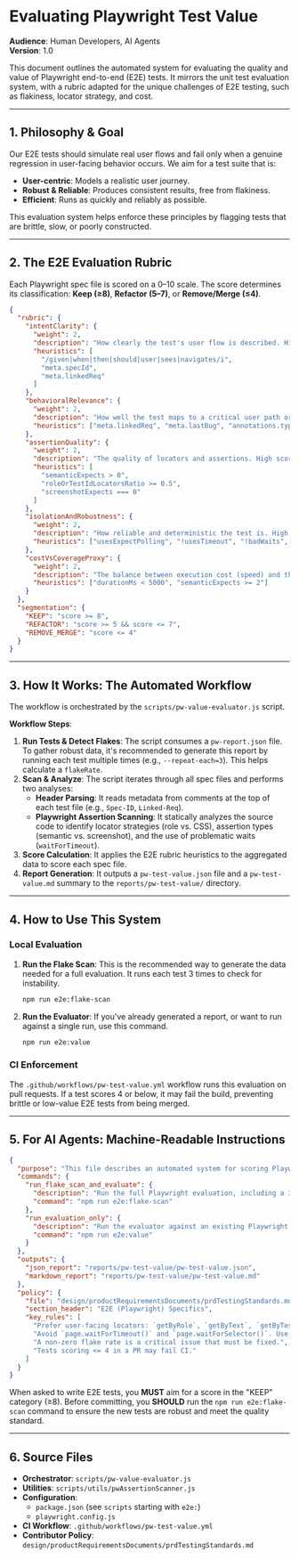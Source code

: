 # Evaluating Playwright Test Value

**Audience**: Human Developers, AI Agents  
**Version**: 1.0

This document outlines the automated system for evaluating the quality and value of Playwright end-to-end (E2E) tests. It mirrors the unit test evaluation system, with a rubric adapted for the unique challenges of E2E testing, such as flakiness, locator strategy, and cost.

---

## 1. Philosophy & Goal

Our E2E tests should simulate real user flows and fail only when a genuine regression in user-facing behavior occurs. We aim for a test suite that is:

- **User-centric**: Models a realistic user journey.
- **Robust & Reliable**: Produces consistent results, free from flakiness.
- **Efficient**: Runs as quickly and reliably as possible.

This evaluation system helps enforce these principles by flagging tests that are brittle, slow, or poorly constructed.

---

## 2. The E2E Evaluation Rubric

Each Playwright spec file is scored on a 0–10 scale. The score determines its classification: **Keep (≥8)**, **Refactor (5–7)**, or **Remove/Merge (≤4)**.

```json
{
  "rubric": {
    "intentClarity": {
      "weight": 2,
      "description": "How clearly the test's user flow is described. High scores for descriptive titles (e.g., using 'given/when/then', 'user navigates') and links to requirements.",
      "heuristics": [
        "/given|when|then|should|user|sees|navigates/i",
        "meta.specId",
        "meta.linkedReq"
      ]
    },
    "behavioralRelevance": {
      "weight": 2,
      "description": "How well the test maps to a critical user path or bug fix. High scores for tests linked to a PRD, issue, or annotated as covering a specific feature.",
      "heuristics": ["meta.linkedReq", "meta.lastBug", "annotations.type.includes('issue')"]
    },
    "assertionQuality": {
      "weight": 2,
      "description": "The quality of locators and assertions. High scores for using user-facing locators (`getByRole`, `getByTestId`) and semantic assertions. Low scores for screenshot-only tests or heavy reliance on CSS/XPath.",
      "heuristics": [
        "semanticExpects > 0",
        "roleOrTestIdLocatorsRatio >= 0.5",
        "screenshotExpects === 0"
      ]
    },
    "isolationAndRobustness": {
      "weight": 2,
      "description": "How reliable and deterministic the test is. High scores for using Playwright's auto-waiting `expect` and avoiding hard-coded waits. Low scores for `waitForTimeout` or a non-zero flake rate.",
      "heuristics": ["usesExpectPolling", "!usesTimeout", "!badWaits", "flakeRate === 0"]
    },
    "costVsCoverageProxy": {
      "weight": 2,
      "description": "The balance between execution cost (speed) and the density of verifications. High scores for fast tests with multiple semantic assertions.",
      "heuristics": ["durationMs < 5000", "semanticExpects >= 2"]
    }
  },
  "segmentation": {
    "KEEP": "score >= 8",
    "REFACTOR": "score >= 5 && score <= 7",
    "REMOVE_MERGE": "score <= 4"
  }
}
```

---

## 3. How It Works: The Automated Workflow

The workflow is orchestrated by the `scripts/pw-value-evaluator.js` script.

**Workflow Steps**:

1. **Run Tests & Detect Flakes**: The script consumes a `pw-report.json` file. To gather robust data, it's recommended to generate this report by running each test multiple times (e.g., `--repeat-each=3`). This helps calculate a `flakeRate`.
2. **Scan & Analyze**: The script iterates through all spec files and performs two analyses:
   - **Header Parsing**: It reads metadata from comments at the top of each test file (e.g., `Spec-ID`, `Linked-Req`).
   - **Playwright Assertion Scanning**: It statically analyzes the source code to identify locator strategies (role vs. CSS), assertion types (semantic vs. screenshot), and the use of problematic waits (`waitForTimeout`).
3. **Score Calculation**: It applies the E2E rubric heuristics to the aggregated data to score each spec file.
4. **Report Generation**: It outputs a `pw-test-value.json` file and a `pw-test-value.md` summary to the `reports/pw-test-value/` directory.

---

## 4. How to Use This System

### Local Evaluation

1. **Run the Flake Scan**:
   This is the recommended way to generate the data needed for a full evaluation. It runs each test 3 times to check for instability.

   ```bash
   npm run e2e:flake-scan
   ```

2. **Run the Evaluator**:
   If you've already generated a report, or want to run against a single run, use this command.

   ```bash
   npm run e2e:value
   ```

### CI Enforcement

The `.github/workflows/pw-test-value.yml` workflow runs this evaluation on pull requests. If a test scores 4 or below, it may fail the build, preventing brittle or low-value E2E tests from being merged.

---

## 5. For AI Agents: Machine-Readable Instructions

```json
{
  "purpose": "This file describes an automated system for scoring Playwright E2E tests based on a quality rubric.",
  "commands": {
    "run_flake_scan_and_evaluate": {
      "description": "Run the full Playwright evaluation, including a 3-run flake scan, and generate the report.",
      "command": "npm run e2e:flake-scan"
    },
    "run_evaluation_only": {
      "description": "Run the evaluator against an existing Playwright JSON report.",
      "command": "npm run e2e:value"
    }
  },
  "outputs": {
    "json_report": "reports/pw-test-value/pw-test-value.json",
    "markdown_report": "reports/pw-test-value/pw-test-value.md"
  },
  "policy": {
    "file": "design/productRequirementsDocuments/prdTestingStandards.md",
    "section_header": "E2E (Playwright) Specifics",
    "key_rules": [
      "Prefer user-facing locators: `getByRole`, `getByText`, `getByTestId`.",
      "Avoid `page.waitForTimeout()` and `page.waitForSelector()`. Use auto-retrying `expect()` polls instead.",
      "A non-zero flake rate is a critical issue that must be fixed.",
      "Tests scoring <= 4 in a PR may fail CI."
    ]
  }
}
```

When asked to write E2E tests, you **MUST** aim for a score in the "KEEP" category (≥8). Before committing, you **SHOULD** run the `npm run e2e:flake-scan` command to ensure the new tests are robust and meet the quality standard.

---

## 6. Source Files

- **Orchestrator**: `scripts/pw-value-evaluator.js`
- **Utilities**: `scripts/utils/pwAssertionScanner.js`
- **Configuration**:
  - `package.json` (see `scripts` starting with `e2e:`)
  - `playwright.config.js`
- **CI Workflow**: `.github/workflows/pw-test-value.yml`
- **Contributor Policy**: `design/productRequirementsDocuments/prdTestingStandards.md`
